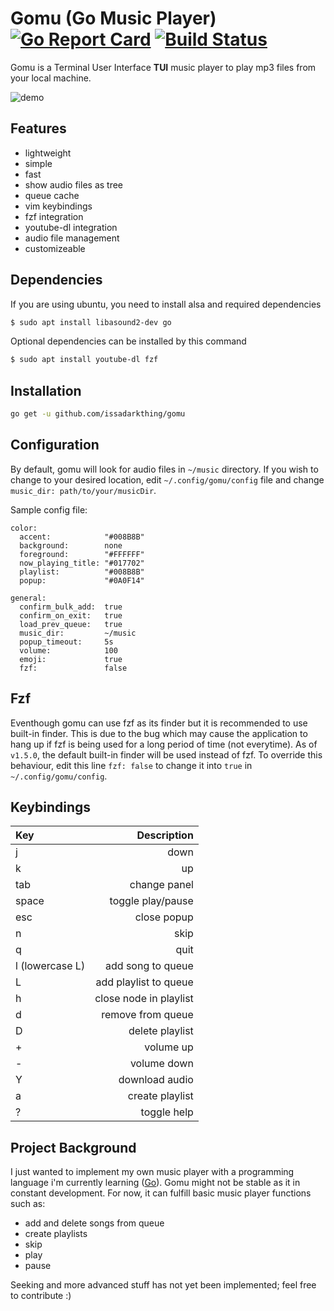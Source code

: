 
# Gomu (Go Music Player) [![Go Report Card](https://goreportcard.com/badge/github.com/issadarkthing/gomu)](https://goreportcard.com/report/github.com/issadarkthing/gomu) [![Build Status](https://travis-ci.com/issadarkthing/gomu.svg?branch=master)](https://travis-ci.com/issadarkthing/gomu)
Gomu is a Terminal User Interface **TUI** music player to play mp3 files from your local machine. 

![demo](/gomu.gif)

## Features
- lightweight
- simple
- fast
- show audio files as tree
- queue cache
- vim keybindings
- fzf integration
- youtube-dl integration
- audio file management
- customizeable

## Dependencies
If you are using ubuntu, you need to install alsa and required dependencies
```sh
$ sudo apt install libasound2-dev go
```
Optional dependencies can be installed by this command
```sh
$ sudo apt install youtube-dl fzf
```

## Installation
```sh
go get -u github.com/issadarkthing/gomu
```

## Configuration
By default, gomu will look for audio files in `~/music` directory. If you wish to change to your desired location, edit `~/.config/gomu/config` file
and change `music_dir: path/to/your/musicDir`. 

Sample config file:

```
color:
  accent:            "#008B8B"
  background:        none
  foreground:        "#FFFFFF"
  now_playing_title: "#017702"
  playlist:          "#008B8B"
  popup:             "#0A0F14"

general:
  confirm_bulk_add:  true
  confirm_on_exit:   true
  load_prev_queue:   true
  music_dir:         ~/music
  popup_timeout:     5s
  volume:            100
  emoji:             true
  fzf:               false
```

## Fzf
Eventhough gomu can use fzf as its finder but it is recommended to use built-in
finder. This is due to the bug which may cause the application to hang up
if fzf is being used for a long period of time (not everytime). As of `v1.5.0`,
the default built-in finder will be used instead of fzf. To override this behaviour,
edit this line `fzf: false` to change it into `true` in `~/.config/gomu/config`.

## Keybindings

| Key             |            Description |
|:----------------|-----------------------:|
| j               |                   down |
| k               |                     up |
| tab             |           change panel |
| space           |      toggle play/pause |
| esc             |            close popup |
| n               |                   skip |
| q               |                   quit |
| l (lowercase L) |      add song to queue |
| L               |  add playlist to queue |
| h               | close node in playlist |
| d               |      remove from queue |
| D               |        delete playlist |
| +               |              volume up |
| -               |            volume down |
| Y               |         download audio |
| a               |        create playlist |
| ?               |            toggle help |



## Project Background
I just wanted to implement my own music player with a programming language i'm currently learning ([Go](https://golang.org/)). Gomu might not be stable as it in constant development. For now, it can fulfill basic music player functions such as:
- add and delete songs from queue
- create playlists
- skip
- play
- pause 

Seeking and more advanced stuff has not yet been implemented; feel free to contribute :)
